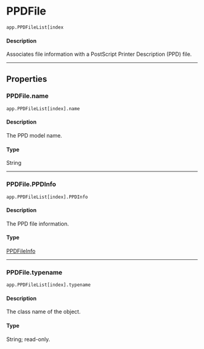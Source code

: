 # PPDFile

`app.PPDFileList[index`

#### Description

Associates file information with a PostScript Printer Description (PPD) file.

---

## Properties

### PPDFile.name

`app.PPDFileList[index].name`

#### Description

The PPD model name.

#### Type

String

---

### PPDFile.PPDInfo

`app.PPDFileList[index].PPDInfo`

#### Description

The PPD file information.

#### Type

[PPDFileInfo](./PPDFileInfo.md)

---

### PPDFile.typename

`app.PPDFileList[index].typename`

#### Description

The class name of the object.

#### Type

String; read-only.
